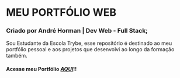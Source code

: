 # MEU PORTFÓLIO WEB
### Criado por André Horman | Dev Web - Full Stack;

Sou Estudante da Escola Trybe, esse repositório é destinado ao meu portfólio pessoal e aos projetos que desenvolvi ao longo da formação também.

#### Acesse meu Portfólio _[AQUI](https://ANDREHORMAN1994.github.io)_!!

